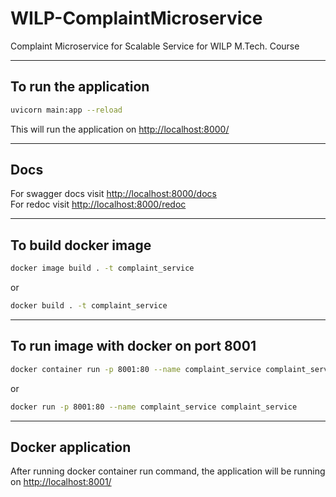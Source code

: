 # WILP-ComplaintMicroservice
Complaint Microservice for Scalable Service for WILP M.Tech. Course

---

## To run the application

```bash
uvicorn main:app --reload
```

This will run the application on [http://localhost:8000/](http://localhost:8000/)

---

## Docs
For swagger docs visit [http://localhost:8000/docs](http://localhost:8000/docs)  
For redoc visit [http://localhost:8000/redoc](http://localhost:8000/redoc)

---

## To build docker image
```bash
docker image build . -t complaint_service
```
or
```bash
docker build . -t complaint_service
```
---

## To run image with docker on port 8001
```bash
docker container run -p 8001:80 --name complaint_service complaint_service
```
or
```bash
docker run -p 8001:80 --name complaint_service complaint_service
```
---

## Docker application
After running docker container run command, the application will be running on [http://localhost:8001/](http://localhost:8001/)